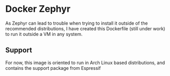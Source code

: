 # Docker Zephyr
As Zephyr can lead to trouble when trying to install it outside of the recommended distributions, I have created this Dockerfile (still under work) to run it outside a VM in any system.

## Support
For now, this image is oriented to run in Arch Linux based distributions, and contains the support package from Espressif
